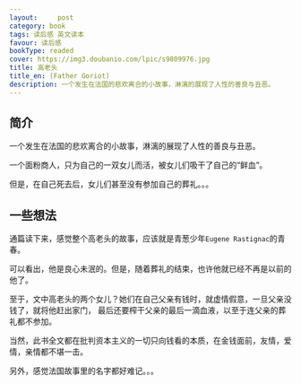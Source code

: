 ```yaml
---
layout:     post
category: book
tags: 读后感 英文读本
favour: 读后感
bookType: readed
cover: https://img3.doubanio.com/lpic/s9809976.jpg
title: 高老头
title_en: (Father Goriot)
description: 一个发生在法国的悲欢离合的小故事，淋漓的展现了人性的善良与丑恶。
---
```


## 简介

一个发生在法国的悲欢离合的小故事，淋漓的展现了人性的善良与丑恶。

一个面粉商人，只为自己的一双女儿而活，被女儿们吸干了自己的“鲜血”。

但是，在自己死去后，女儿们甚至没有参加自己的葬礼。。。

## 一些想法

通篇读下来，感觉整个高老头的故事，应该就是青葱少年`Eugene Rastignac`的青春。

可以看出，他是良心未泯的。但是，随着葬礼的结束，也许他就已经不再是以前的他了。

至于，文中高老头的两个女儿？她们在自己父亲有钱时，就虚情假意，一旦父亲没钱了，就将他赶出家门，
最后还要榨干父亲的最后一滴血液，以至于连父亲的葬礼都不参加。

当然，此书全文都在批判资本主义的一切只向钱看的本质，在金钱面前，友情，爱情，亲情都不堪一击。

另外，感觉法国故事里的名字都好难记。。。